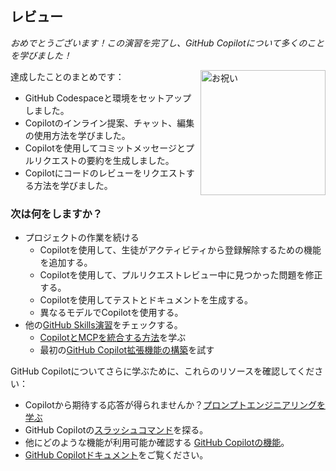 ## レビュー

_おめでとうございます！この演習を完了し、GitHub Copilotについて多くのことを学びました！_

<img src="https://octodex.github.com/images/jetpacktocat.png" alt="お祝い" width="200" align="right">

達成したことのまとめです：

- GitHub Codespaceと環境をセットアップしました。
- Copilotのインライン提案、チャット、編集の使用方法を学びました。
- Copilotを使用してコミットメッセージとプルリクエストの要約を生成しました。
- Copilotにコードのレビューをリクエストする方法を学びました。

### 次は何をしますか？

- プロジェクトの作業を続ける
  - Copilotを使用して、生徒がアクティビティから登録解除するための機能を追加する。
  - Copilotを使用して、プルリクエストレビュー中に見つかった問題を修正する。
  - Copilotを使用してテストとドキュメントを生成する。
  - 異なるモデルでCopilotを使用する。
- 他の[GitHub Skills演習](https://skills.github.com)をチェックする。
  - [CopilotとMCPを統合する方法](https://github.com/skills/integrate-mcp-with-copilot)を学ぶ
  - 最初の[GitHub Copilot拡張機能の構築](https://github.com/skills/your-first-extension-for-github-copilot)を試す

GitHub Copilotについてさらに学ぶために、これらのリソースを確認してください：

- Copilotから期待する応答が得られませんか？[プロンプトエンジニアリングを学ぶ](https://docs.github.com/ja/copilot/using-github-copilot/copilot-chat/prompt-engineering-for-copilot-chat)
- GitHub Copilotの[スラッシュコマンド](https://docs.github.com/ja/copilot/using-github-copilot/copilot-chat/github-copilot-chat-cheat-sheet?tool=vscode)を探る。
- 他にどのような機能が利用可能か確認する [GitHub Copilotの機能](https://docs.github.com/ja/copilot/about-github-copilot/github-copilot-features)。
- [GitHub Copilotドキュメント](https://docs.github.com/ja/copilot)をご覧ください。